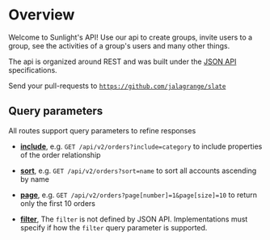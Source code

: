 # Overview

Welcome to Sunlight's API! Use our api to create groups, invite users to a group, see the activities of a group's users and many other things.

The api is organized around REST and was built under the [JSON API](http://jsonapi.org/) specifications.

Send your pull-requests to [`https://github.com/jalagrange/slate`](https://github.com/jalagrange/slate)

## Query parameters

All routes support query parameters to refine responses

- [**include**](http://jsonapi.org/format/#fetching-relationships), e.g. `GET /api/v2/orders?include=category` to include properties of the order relationship

- [**sort**](http://jsonapi.org/format/#fetching-sorting), e.g. `GET /api/v2/orders?sort=name` to sort all accounts ascending by name

- [**page**](http://jsonapi.org/format/#fetching-pagination), e.g. `GET /api/v2/orders?page[number]=1&page[size]=10` to return only the first 10 orders

- [**filter**](http://jsonapi.org/format/#fetching-filtering), The `filter` is not defined by JSON API. Implementations must specify if how the `filter` query parameter is supported.
